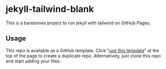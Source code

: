 # jekyll-tailwind-blank

This is a barebones project to run jekyll with tailwind on GitHub Pages.

## Usage
This repo is available as a GitHub template. Click "[use this template][use this template]" at the top of the page to create a duplicate repo. Alternatively, just clone this repo and start adding your files.


[use this template]: (https://github.com/new?template_name=jekyll-tailwind-blank&template_owner=n-at-han-k)